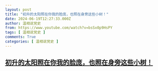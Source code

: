 ```yaml
---
layout: post
title: "初升的太阳照在你我的脸庞，也照在身旁这些小树！"
date: 2024-06-19T12:27:33.000Z
author: 温相说党史
from: https://www.youtube.com/watch?v=bsSx0p9HsPY
tags: [ 温相说党史 ]
comments: True
categories: [ 温相说党史 ]
---
```

<!--1718800053000-->
[初升的太阳照在你我的脸庞，也照在身旁这些小树！](https://www.youtube.com/watch?v=bsSx0p9HsPY)
------

<div>

</div>
